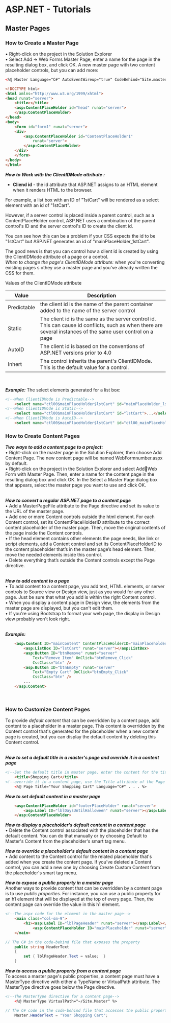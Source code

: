 # ASP.NET - Tutorials


## Master Pages

### How to Create a Master Page
• Right-click on the project in the Solution Explorer  
• Select Add -> Web Forms Master Page, enter a name for the page in the resulting dialog box, and click OK. A new master page with two content placeholder controls, but you can add more:
```HTML
<%@ Master Language="C#" AutoEventWireup="true" CodeBehind="Site.master.cs" Inherits="Ch09Cart.Site" %>

<!DOCTYPE html>
<html xmlns="http://www.w3.org/1999/xhtml">
<head runat="server">
	<title></title>
	<asp:ContentPlaceHolder id="head" runat="server">
	</asp:ContentPlaceHolder>
</head>
<body>
	<form id="form1" runat="server">
	<div>
		<asp:ContentPlaceHolder id="ContentPlaceHolder1" 
			runat="server">
		</asp:ContentPlaceHolder>
	</div>
	</form>
</body>
</html>
```  
***How to Work with the ClientIDMode attribute :***  
- **Cliend id** - the id attribute that ASP.NET  assigns to an HTML element when it renders HTML to the browser.  


For example, a list box with an ID of "1stCart" will be rendered as a select element with an id of "1stCart".
<br/>

However, if a server control is placed inside a parent control, such as a ContentPlaceHolder control, ASP.NET uses a combination of the parent control's ID and the server control's ID to create the client id.
<br/>

You can see how this can be a problem if your CSS expects the id to be "1stCart" but ASP.NET generates an id of "mainPlaceHolder_1stCart".
<br/>

The good news is that you can control how a client id is created by using the ClientIDMode attribute of a page or a control.  
*When to change the page's ClientIDMode attribute:* when you're converting existing pages s othey use a master page and you've already written the CSS for them.  

Values of the ClientIDMode attribute

|  Value     | Description  |
|----------- | -------------|
|Predictable  |  the client id is the name of the parent container added to the name of the server control | 
|Static  |  The client id is the same as the server control id. This can cause id conflicts, such as when there are several instances of the same user control on a page  |
| AutoID  |  The client id is based on the conventions of ASP.NET versions prior to 4.0  |
| Inhert  |  The control inherits the parent's ClientIDMode. This is the default value for a control.  |
<br/>

***Example:*** The select elements generated for a list box:
```HTML
<!--When ClientIDMode is Predictable-->
	<select name="ctl00$mainPlaceHolder$lstCart" id="mainPlaceHolder_lstCart">...</select>
<!--When ClientIDMode is Static-->
	<select name="ctl00$mainPlaceHolder$lstCart" id="lstCart">...</select>
<!--When ClientIDMode is AutoID-->
	<select name="ctl00$mainPlaceHolder$lstCart" id="ctl00_mainPlaceHolder_lstCart">...</select>
```

### How to Create Content Pages
***Two ways to add a content page to a project:***  
• Right-click on the master page in the Solution Explorer, then choose Add Content Page. The new content page will be named WebFormnumber.aspx by default.  
• Right-click on the project in the Solution Explorer and select AddWeb Form with Master Page. Then, enter a name for the content page in the resulting dialog box and click OK. In the Select a Master Page dialog box that appears, select the master page you want to use and click OK.  
<br/>

***How to convert a regular ASP.NET page to a content page***  
• Add a MasterPageFile attribute to the Page directive and set its value to the URL of the master page.  
• Add one or more Content controls outside the html element. For each Content control, set its ContentPlaceHolderID attribute to the correct content placeholder of the master page. Then, move the original contents of the page inside the Content controls.  
• If the head element contains other elements the page needs, like link or script elements, add a Content control and set its ContentPlaceHolderID to the content placeholder that’s in the master page’s head element. Then, move the needed elements inside this control.  
• Delete everything that’s outside the Content controls except the Page directive.  
<br/>

***How to add content to a page***  
• To add content to a content page, you add text, HTML elements, or server controls to Source view or Design view, just as you would for any other page. Just be sure that what you add is within the right Content control.  
• When you display a content page in Design view, the elements from the master page are displayed, but you can't edit them.  
• If you're using Bootstrap to format your web page, the display in Design view probably won't look right.  
<br/>

***Example:***  
```HTML
	<asp:Content ID="mainContent" ContentPlaceHolderID="mainPlaceholder" runat="server">
		<asp:ListBox ID="lstCart" runat="server"></asp:ListBox>
		<asp:Button ID="btnRemove" runat="server" 
			Text="Remove Item" OnClick="btnRemove_Click"
			CssClass="btn" />
		<asp:Button ID="btnEmpty" runat="server" 
			Text="Empty Cart" OnClick="btnEmpty_Click"
			CssClass="btn" />
		...
	</asp:Content>
```  
<br/>

### How to Customize Content Pages  
To provide *default content* that can be overridden by a content page, add content to a placeholder in a master page. This content is overridden by the Content control that's generated for the placeholder when a new content page is created, but you can display the default content by deleting this Content control.  
<br/>

***How to set a default title in a master's page and override it in a content page***
```HTML
<!--Set the default title in master page, enter the content for the title element-->
	<title>Shopping Cart</title>
<!--override it in a content page, use the Title attribute of the Page directive-->
	<%@ Page Title="Your Shopping Cart" Language="C#" . . . %>
```  
***How to set default content in a master page***  
```HTML
	<asp:ContentPlaceHolder id="footerPlaceHolder" runat="server">
		<asp:Label ID="lblDaysUntilHalloween" runat="server"></asp:Label>
	</asp:ContentPlaceHolder>
```  
***How to display a placeholder's default content in a content page***  
• Delete the Content control associated with the placeholder that has the default content. You can do that manually or by choosing Default to Master's Content from the placeholder's smart tag menu.
<br/>

***How to override a placeholder's default content in a content page***  
• Add content to the Content control for the related placeholder that's added when you create the content page. If you've deleted a Content control, you can add a new one by choosing Create Custom Content from the placeholder's smart tag menu.
<br/>

***How to expose a public property in a master page***  
Another ways to provide content that can be overridden by a content page is to use *public properties*. For instance, you can use a public property for an h1 element that will be displayed at the top of every page. Then, the content page can override the value in this h1 element.  
```HTML
<!--The aspx code for the element in the master page-->
	<main class="col-sm-9">
		<h1><asp:Label ID="lblPageHeader" runat="server"></asp:Label></h1>
			<asp:ContentPlaceHolder ID="mainPlaceholder" runat="server"></asp:ContentPlaceHolder>
	</main>
```
```C#
// The C# in the code-behind file that exposes the property
	public string HeaderText 
	{
		set { lblPageHeader.Text = value;  }
	}
```  
***How to access a public property from a content page***  
To access a master page's public properties, a content page must have a MasterType directive with either a TypeName or VirtualPath attribute. The MasterType directive goes below the Page directive.  
```HTML
<!--The MasterType directive for a content page-->
	<%@ MasterType VirtualPath="~/Site.Master" %>
```
```C#
// The C# code in the code-behind file that accesses the public property
	Master.HeaderText = "Your Shopping Cart";
```  






